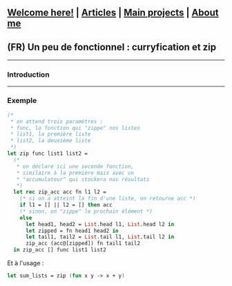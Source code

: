 ## [Welcome here!](https://vpenando.github.io) | [Articles](https://vpenando.github.io/articles.html) | [Main projects](https://vpenando.github.io/projects.html) | [About me](https://vpenando.github.io/about.html)

## (FR) Un peu de fonctionnel : curryfication et zip

---

### Introduction

---

### Exemple

```ocaml
(*
 * on attend trois paramètres :
 * func, la fonction qui "zippe" nos listes
 * list1, la première liste
 * list2, la deuxième liste
 *)
let zip func list1 list2 =
  (*
   * on déclare ici une seconde fonction,
   * similaire à la première mais avec un
   * "accumulateur" qui stockera nos résultats
   *)
  let rec zip_acc acc fn l1 l2 =
    (* si on a atteint la fin d'une liste, on retourne acc *)
    if l1 = [] || l2 = [] then acc
    (* sinon, on "zippe" le prochain élément *)
    else
      let head1, head2 = List.head l1, List.head l2 in
      let zipped = fn head1 head2 in
      let tail1, tail2 = List.tail l1, List.tail l2 in
      zip_acc (acc@[zipped]) fn tail1 tail2
  in zip_acc [] func list1 list2
```
Et à l'usage :
```fsharp
let sum_lists = zip (fun x y -> x + y)
```
